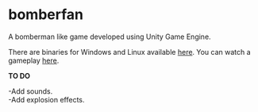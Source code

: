 # bomberfan
A bomberman like game developed using Unity Game Engine.
<br />

There are binaries for Windows and Linux available [here](https://drive.google.com/open?id=0BygkGs-_Jsf6YWZEdFV3YlIzZnc).
You can watch a gameplay [here](https://www.youtube.com/watch?v=iKuuKEjtq84).
<br />

**TO DO**
<br />

-Add sounds.
<br />
-Add explosion effects.
